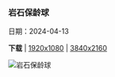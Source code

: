 ### 岩石保龄球

日期：2024-04-13

**下载**  |  [1920x1080](https://cn.bing.com/th?id=OHR.BowlingBallCali_ZH-CN0434558966_1920x1080.jpg)  |  [3840x2160](https://cn.bing.com/th?id=OHR.BowlingBallCali_ZH-CN0434558966_UHD.jpg)

![岩石保龄球](https://cn.bing.com/th?id=OHR.BowlingBallCali_ZH-CN0434558966_1920x1080.jpg "保龄球海滩的日落，门多西诺县，加利福尼亚，美国 (© Melo Qiao/Getty Images)")


